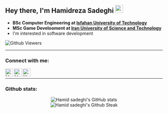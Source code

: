 ## Hey there, I'm Hamidreza Sadeghi  <img src="https://raw.githubusercontent.com/MartinHeinz/MartinHeinz/master/wave.gif" width="25px">

- **BSc Computer Engineering at [Isfahan University of Technology](https://iut.ac.ir)**
- **MSc Game Develooment at [Iran University of Science and Technology](https://iust.ac.ir)**
- I'm interested in software development 
<p align="left">
<img alt="Github Viewers" src="https://komarev.com/ghpvc/?username=horrhamid&style=flat-square&color=119721">
</p>

----
### Connect with me:
[<img align="left" alt="Hamidsadeghi | Instagram" width="25px" src="https://cdn-icons-png.flaticon.com/128/2111/2111463.png" />](https://instagram.com/horr.hamid)
[<img align="left" alt="Hamidsadeghi | LinkedIn" width="25px" src="https://cdn-icons-png.flaticon.com/128/179/179330.png" />](https://www.linkedin.com/in/hamidrsadeghi)
[<img align="left" alt="Hamidsadeghi | Twitter" width="25px" src="https://cdn-icons-png.flaticon.com/128/145/145812.png" />](https://twitter.com/horr_hamid)
<!-- [<img align="left" alt="Hamidsadeghi | Gmail" width="25px" src="https://cdn-icons-png.flaticon.com/128/888/888853.png" />](https://xhamid0011@gmail.com) -->

<br>

-----

### Github stats:

<p align="center" >
  <img src="https://github-readme-stats.vercel.app/api?username=horrhamid&show_icons=true&theme=tokyonight" alt="Hamid sadeghi's GitHub stats" /><br />
  <img src="https://github-readme-streak-stats.herokuapp.com/?user=horrhamid&theme=tokyonight" alt="Hamid sadeghi's Github Steak" />
</p>

<!-- <br>

---- -->
<!-- ### My Languages:

<p align="center" >
  <img src="https://github-readme-stats.vercel.app/api/top-langs/?username=horrhamid&layout=compact&theme=tokyonight" width="50%" alt="Hamid sadeghi's Github Languages" />
</p> -->


